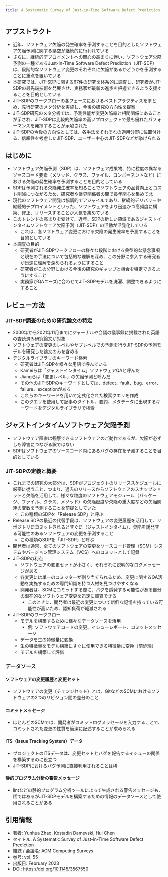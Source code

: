```yaml
---
title: A Systematic Survey of Just-in-Time Software Defect Prediction
---
```

## アブストラクト
- 近年、ソフトウェア欠陥の発生確率を予測することを目的としたソフトウェア欠陥予測に関する県空が継続的に行われている
- さらに、継続的デプロイメントへの関心の高まりに伴い、ソフトウェア欠陥予測の一種であるJust-in-Time Software Defect Prediction（JIT-SDP）は、段階的なソフトウェア変更のそれぞれに欠陥があるかどうかを予測することに重点を置いている
- 本研究では、JIT-SDPに関する67件の研究を体系的に調査し、研究者がJIT-SDPの最先端技術を発展させ、実務家が最新の進歩を把握できるよう支援することを目的としている
- JIT-SDPのワークフローの各フェーズにおけるベストプラクティスをまとめ、先行研究のメタ分析を実施し、今後の研究の方向性を提案
- JIT-SDP研究のメタ分析では、予測性能が変更欠陥率と相関関係にあることが示され、JIT-SDPは比較的欠陥率の高いプロジェクトで最も優れたパフォーマンスを発揮することが示唆された
- JIT-SDPの今後の方向性としては、各手法をそれぞれの適用分野に位置付ける、信頼性を考慮したJIT-SDP、ユーザー中心のJIT-SDPなどが挙げられる
## はじめに
- ソフトウェア欠陥予測（SDP）は、ソフトウェア成果物、特に粒度の異なるソースコード要素（メソッド、クラス、ファイル、コンポーネントなど）における欠陥の発生確率を予測することを目的としている
- SDPは予測される欠陥発生確率を知ることでソフトウェアの品質向上とコスト削減につながるため、研究者や業界関係者の間で長年関心を集めて北
- 現代のソフトウェア開発は協調的でアジャイルであり、継続的デリバリーや継続的デプロイメントといった、ソフトウェアをより迅速かつ高頻度に構築、修正、リリースすることが人気を集めている
- このトレンドの高まりを受けて、近年、SDPの新しい領域であるジャストインタイムソフトウェア欠陥予測（JIT-SDP）の活動が活発化している
	- これは、各ソフトウェア変更における欠陥の発生確率を予測することを目的としている
- 本調査の目的
	- 研究者がJIT-SDPワークフローの様々な段階における典型的な懸念事項と現在の手法について包括的な理解を深め、この分野に参入する研究者が迅速に理解を深められるようにすること
	- 研究者がこの分野における今後の研究のギャップと機会を特定できるようにすること
	- 実務家がQAニーズに合わせてJIT-SDPモデルを洗濯、調整できるようにすること
## レビュー方法
### JIT-SDP調査のための研究論文の特定
- 2000年から2021年11月までにジャーナルや会議の議事録に掲載された英語の査読済み研究論文が対象
- ソフトウェアの変更のレベルやサブレベルでの予測を行うJIT-SDPの予測モデルを研究した論文のみを含める
- デジタルライブラリのキーワード検索
	- 研究者はJIT-SDPを様々な用語で呼んでいる
	- Kameiらは「ジャストインタイム」ソフトウェアQAと呼んだ
	- Jiangらは「変更レベル」の欠陥予測と呼んだ
	- その他のJIT-SDPのキーワードとしては、defect、fault、bug、error、failure、exceptionがある
	- これらのキーワードを用いて定式化された検索クエリを作成
	- このクエリを使用して記事のタイトル、要約、メタデータに出現するキーワードをデジタルライブラリで検索
## ジャストインタイムソフトウェア欠陥予測
- ソフトウェア障害は観察できるソフトウェアのご動作であるが、欠陥が必ずしも障害につながる訳ではない
- SDPはソフトウェアのソースコード内にあるバグの存在を予測することを目的としている
### JIT-SDPの定義と概要
- これまでの研究の大部分は、SDPがプロジェクトのリリーススケジュールに厳密に従うこと、つまり、過去のリリースからソフトウェアのスナップショットと欠陥を活用して、様々な粒度のソフトウェアモジュール（パッケージ、ファイル、クラス、メソッド）の欠陥密度や欠陥の重大度などの欠陥関連の変数を予測することを前提としていた
	- この種類のSDPを「Release SDP」と呼ぶ
- Release SDPの最近の代替手段は、ソフトウェアの変更履歴を活用して、リポジトリにコミットされるとすぐに（ジャストインタイム）、欠陥を誘発する可能性のあるソフトウェアの変更を予測すること
	- この種類のSDPを「JIT-SDP」と呼ぶ
- 開発者は通常、全てのソフトウェアの変更をソースコード管理（SCM）システムやバージョン管理システム（VCS）へのコミットとして記録
- JIT-SDPの利点
	- ソフトウェアの変更セットが小さく、それぞれに説明的なログメッセージがある
	- 各変更には単一のコミッターが割り当てられるため、変更に関するQA活動を実施するための専門知識を持つ人材を見つけやすくなる
	- 開発者は、SCMにコミットする際に、バグを誘発する可能性がある自分の潜在的なソフトウェア変更を迅速に調査できる
		- このときに、開発者は最近の変更について新鮮な記憶を持っている可能性が高いため、認知負荷が軽減される
- JIT-SDPのワークフロー
	- モデルを構築するために様々なデータソースを活用
		- 例: ソフトウェアコードの変更、イシューレポート、コミットメッセージ
	- データを生の特徴量に変換
	- 生の特徴量をモデル構築にすぐに使用できる特徴量に変換（前処理）
	- モデルを構築して評価
### データソース
#### ソフトウェアの変更履歴と変更セット
- ソフトウェアの変更（チェンジセット）とは、GitなどのSCMにおけるソフトウェアの2つのリビジョン間の差分のこと
#### コミットメッセージ
- ほとんどのSCMでは、開発者がコミットログメッセージを入力することで、コミットされた変更の性質を簡潔に記述することが求められる
#### ITS（Issue Tracking System）データ
- プロジェクトのITSデータは、変更セットとバグを報告するイシューの関係を構築するのに役立つ
- JIT-SDPにおけるバグ予測に直接利用されることは稀
#### 静的プログラム分析の警告メッセージ
- lintなどの静的プログラム分析ツールによって生成される警告メッセージも、稀ではあるがJIT-SDPモデルを構築するための情報のデータソースとして使用されることがある
## 引用情報
- 著者: Yunhua Zhao, Kostadin Damevski, Hui Chen
- タイトル: A Systematic Survey of Just-in-Time Software Defect Prediction
- 雑誌 / 会議名: ACM Computing Surveys
- 巻号: vol. 55
- 出版日: February 2023
- DOI: https://doi.org/10.1145/3567550

